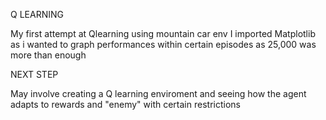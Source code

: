 Q LEARNING

My first attempt at Qlearning using mountain car env
I imported Matplotlib as i wanted to graph performances within certain episodes as 25,000 was more than enough 

NEXT STEP

May involve creating a Q learning enviroment and seeing how the agent adapts to rewards and "enemy" with certain restrictions
